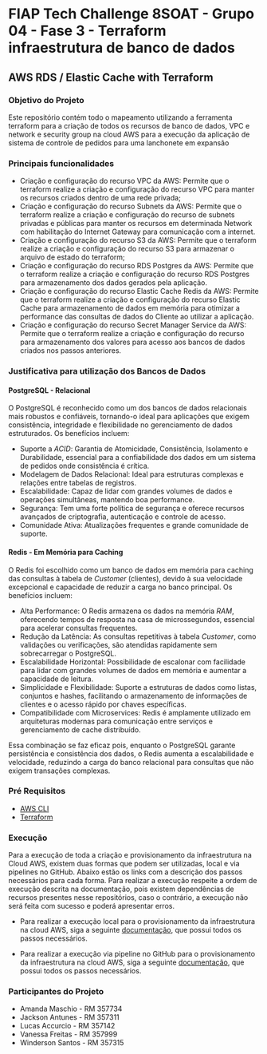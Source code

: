 # FIAP Tech Challenge 8SOAT - Grupo 04 - Fase 3 - Terraform infraestrutura de banco de dados

## AWS RDS / Elastic Cache with Terraform

### Objetivo do Projeto

Este repositório contém todo o mapeamento utilizando a ferramenta terraform para a criação de todos os recursos de banco de dados, VPC e network e security group na cloud AWS para a execução da aplicação de sistema de controle de pedidos para uma lanchonete em expansão

### Principais funcionalidades

- Criação e configuração do recurso VPC da AWS: Permite que o terraform realize a criação e configuração do recurso VPC para manter os recursos criados dentro de uma rede privada;
- Criação e configuração do recurso Subnets da AWS: Permite que o terraform realize a criação e configuração do recurso de subnets privadas e públicas para manter os recursos em determinada Network com habilitação do Internet Gateway para comunicação com a internet.
- Criação e configuração do recurso S3 da AWS: Permite que o terraform realize a criação e configuração do recurso S3 para armazenar o arquivo de estado do terraform;
- Criação e configuração do recurso RDS Postgres da AWS: Permite que o terraform realize a criação e configuração do recurso RDS Postgres para armazenamento dos dados gerados pela aplicação.
- Criação e configuração do recurso Elastic Cache Redis da AWS: Permite que o terraform realize a criação e configuração do recurso Elastic Cache para armazenamento de dados em memória para otimizar a performance das consultas de dados do Cliente ao utilizar a aplicação.
- Criação e configuração do recurso Secret Manager Service da AWS: Permite que o terraform realize a criação e configuração do recurso para armazenamento dos valores para acesso aos bancos de dados criados nos passos anteriores.

### **Justificativa para utilização dos Bancos de Dados**

#### PostgreSQL - Relacional

O PostgreSQL é reconhecido como um dos bancos de dados relacionais mais robustos e confiáveis, tornando-o ideal para aplicações que exigem consistência, integridade e flexibilidade no gerenciamento de dados estruturados. Os benefícios incluem:

- Suporte a _ACID_: Garantia de Atomicidade, Consistência, Isolamento e Durabilidade, essencial para a confiabilidade dos dados em um sistema de pedidos onde consistência é crítica.
- Modelagem de Dados Relacional: Ideal para estruturas complexas e relações entre tabelas de registros.
- Escalabilidade: Capaz de lidar com grandes volumes de dados e operações simultâneas, mantendo boa performance.
- Segurança: Tem uma forte política de segurança e oferece recursos avançados de criptografia, autenticação e controle de acesso.
- Comunidade Ativa: Atualizações frequentes e grande comunidade de suporte.

#### Redis - Em Memória para Caching

O Redis foi escolhido como um banco de dados em memória para caching das consultas à tabela de _Customer_ (clientes), devido à sua velocidade excepcional e capacidade de reduzir a carga no banco principal. Os benefícios incluem:

- Alta Performance: O Redis armazena os dados na memória _RAM_, oferecendo tempos de resposta na casa de microssegundos, essencial para acelerar consultas frequentes.
- Redução da Latência: As consultas repetitivas à tabela _Customer_, como validações ou verificações, são atendidas rapidamente sem sobrecarregar o PostgreSQL.
- Escalabilidade Horizontal: Possibilidade de escalonar com facilidade para lidar com grandes volumes de dados em memória e aumentar a capacidade de leitura.
- Simplicidade e Flexibilidade: Suporte a estruturas de dados como listas, conjuntos e hashes, facilitando o armazenamento de informações de clientes e o acesso rápido por chaves específicas.
- Compatibilidade com Microservices: Redis é amplamente utilizado em arquiteturas modernas para comunicação entre serviços e gerenciamento de cache distribuído.

Essa combinação se faz eficaz pois, enquanto o PostgreSQL garante persistência e consistência dos dados, o Redis aumenta a escalabilidade e velocidade, reduzindo a carga do banco relacional para consultas que não exigem transações complexas.

### **Pré Requisitos**

- [AWS CLI](https://aws.amazon.com/cli/)
- [Terraform](https://developer.hashicorp.com/terraform/tutorials/aws-get-started/install-cli)

### Execução

Para a execução de toda a criação e provisionamento da infraestrutura na Cloud AWS, existem duas formas que podem ser utilizadas, local e via pipelines no GitHub. Abaixo estão os links com a descrição dos passos necessários para cada forma. Para realizar a execução respeite a ordem de execução descrita na documentação, pois existem dependências de recursos presentes nesse repositórios, caso o contrário, a execução não será feita com sucesso e poderá apresentar erros.

- Para realizar a execução local para o provisionamento da infraestrutura na cloud AWS, siga a seguinte [documentação](docs/LOCAL_EXECUTION.md), que possui todos os passos necessários.

- Para realizar a execução via pipeline no GitHub para o provisionamento da infraestrutura na cloud AWS, siga a seguinte [documentação](docs/PIPELINE_EXECUTION.md), que possui todos os passos necessários.

### Participantes do Projeto

- Amanda Maschio - RM 357734
- Jackson Antunes - RM 357311
- Lucas Accurcio - RM 357142
- Vanessa Freitas - RM 357999
- Winderson Santos - RM 357315

